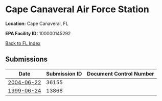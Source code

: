 # Cape Canaveral Air Force Station

**Location:** Cape Canaveral, FL

**EPA Facility ID:** 100000145292

[Back to FL Index](../../index.md)

## Submissions

| Date | Submission ID | Document Control Number |
|------|--------------|-------------------------|
| [2004-06-22](submissions/36155.md) | 36155 |  |
| [1999-06-24](submissions/13868.md) | 13868 |  |
